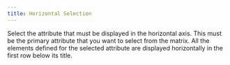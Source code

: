 ```yaml
---
title: Horizontal Selection
---
```



Select the attribute that must be displayed in the horizontal axis.  This must be the primary attribute that you want to select from the matrix.  All the elements defined for the selected attribute are displayed horizontally  in the first row below its title.
